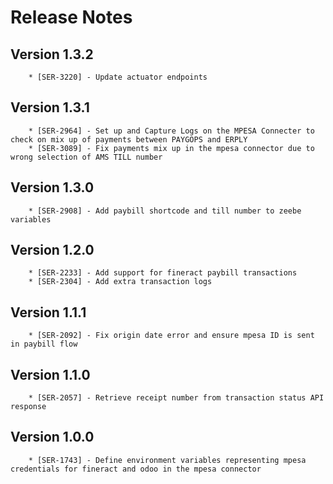 # Release Notes

## Version 1.3.2

        * [SER-3220] - Update actuator endpoints

## Version 1.3.1

        * [SER-2964] - Set up and Capture Logs on the MPESA Connecter to check on mix up of payments between PAYGOPS and ERPLY
        * [SER-3089] - Fix payments mix up in the mpesa connector due to wrong selection of AMS TILL number

## Version 1.3.0

        * [SER-2908] - Add paybill shortcode and till number to zeebe variables

## Version 1.2.0

        * [SER-2233] - Add support for fineract paybill transactions
        * [SER-2304] - Add extra transaction logs

## Version 1.1.1

        * [SER-2092] - Fix origin date error and ensure mpesa ID is sent in paybill flow

## Version 1.1.0

        * [SER-2057] - Retrieve receipt number from transaction status API response

## Version 1.0.0

        * [SER-1743] - Define environment variables representing mpesa credentials for fineract and odoo in the mpesa connector